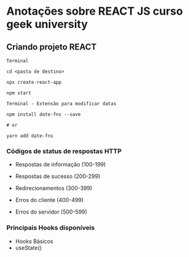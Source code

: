# Anotações sobre REACT JS curso geek university

## Criando projeto REACT

```
Terminal

cd <pasta de destino>

npx create-react-app

npm start
```

```
Terminal - Extensão para modificar datas

npm install date-fns --save

# or

yarn add date-fns
```

### Códigos de status de respostas HTTP

- Respostas de informação (100-199)

- Respostas de sucesso (200-299)

- Redirecionamentos (300-399)

- Erros do cliente (400-499)

- Erros do servidor (500-599)


### Principais Hooks disponíveis
- Hooks Básicos
 - useState()
